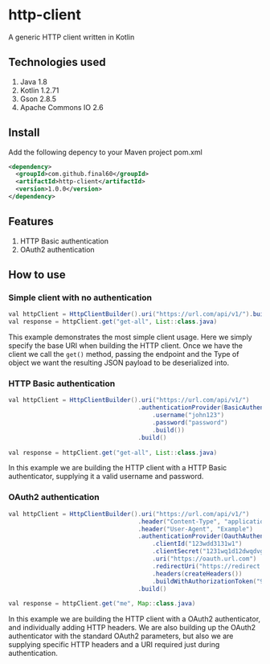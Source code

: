 # http-client
A generic HTTP client written in Kotlin

## Technologies used
1. Java 1.8
2. Kotlin 1.2.71
3. Gson 2.8.5
4. Apache Commons IO 2.6

## Install
Add the following depency to your Maven project pom.xml
```xml
<dependency>
  <groupId>com.github.final60</groupId>
  <artifactId>http-client</artifactId>
  <version>1.0.0</version>
</dependency>
```

## Features
1. HTTP Basic authentication
2. OAuth2 authentication

## How to use

### Simple client with no authentication
```java
val httpClient = HttpClientBuilder().uri("https://url.com/api/v1/").build()
val response = httpClient.get("get-all", List::class.java)
```
This example demonstrates the most simple client usage. Here we simply specify the base URI when building the HTTP client. Once we have the client we call the `get()` method, passing the endpoint and the Type of object we want the resulting JSON payload to be deserialized into.

### HTTP Basic authentication
```java
val httpClient = HttpClientBuilder().uri("https://url.com/api/v1/")
                                    .authenticationProvider(BasicAuthenticationProvider()
                                        .username("john123")
                                        .password("password")
                                        .build())
                                    .build()
                                    
val response = httpClient.get("get-all", List::class.java)
```
In this example we are building the HTTP client with a HTTP Basic authenticator, supplying it a valid username and password. 

### OAuth2 authentication
```java
val httpClient = HttpClientBuilder().uri("https://url.com/api/v1/")
                                    .header("Content-Type", "application/x-www-form-urlencoded")
                                    .header("User-Agent", "Example")
                                    .authenticationProvider(OauthAuthenticationProvider()
                                        .clientId("123wdd3131w1")
                                        .clientSecret("1231wq1d12dwqdvg2f")
                                        .uri("https://oauth.url.com")
                                        .redirectUri("https://redirect.url.com")
                                        .headers(createHeaders())
                                        .buildWithAuthorizationToken("98798yduhqwd977q9jo"))
                                    .build()
                                            
val response = httpClient.get("me", Map::class.java)
```
In this example we are building the HTTP client with a OAuth2 authenticator, and individually adding HTTP headers. We are also building up the OAuth2 authenticator with the standard OAuth2 parameters, but also we are supplying specific HTTP headers and a URI required just during authentication. 
